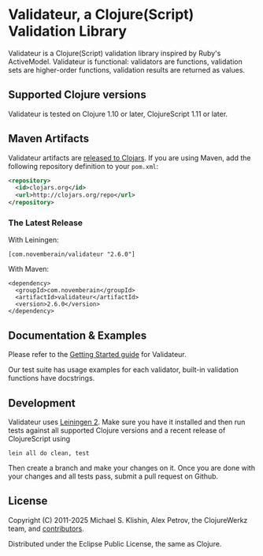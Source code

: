 # Validateur, a Clojure(Script) Validation Library

Validateur is a Clojure(Script) validation library inspired by Ruby's ActiveModel. Validateur is functional: validators are
functions, validation sets are higher-order functions, validation results are returned as values.


## Supported Clojure versions

Validateur is tested on Clojure 1.10 or later, ClojureScript 1.11 or later.



## Maven Artifacts

Validateur artifacts are [released to Clojars](https://clojars.org/com.novemberain/validateur).
If you are using Maven, add the following repository definition to your `pom.xml`:

``` xml
<repository>
  <id>clojars.org</id>
  <url>http://clojars.org/repo</url>
</repository>
```

### The Latest Release

With Leiningen:

    [com.novemberain/validateur "2.6.0"]

With Maven:

    <dependency>
      <groupId>com.novemberain</groupId>
      <artifactId>validateur</artifactId>
      <version>2.6.0</version>
    </dependency>



## Documentation & Examples

Please refer to the [Getting Started guide](./guides/getting_started.md) for Validateur.

Our test suite has usage examples for each validator, built-in validation functions have docstrings.

## Development

Validateur uses [Leiningen 2](https://github.com/technomancy/leiningen/blob/master/doc/TUTORIAL.md). Make
sure you have it installed and then run tests against all supported Clojure versions and a recent release of ClojureScript using

    lein all do clean, test

Then create a branch and make your changes on it. Once you are done with your changes and all
tests pass, submit a pull request on Github.


## License

Copyright (C) 2011-2025 Michael S. Klishin, Alex Petrov, the ClojureWerkz team,
and [contributors](https://github.com/michaelklishin/validateur/graphs/contributors).

Distributed under the Eclipse Public License, the same as Clojure.
